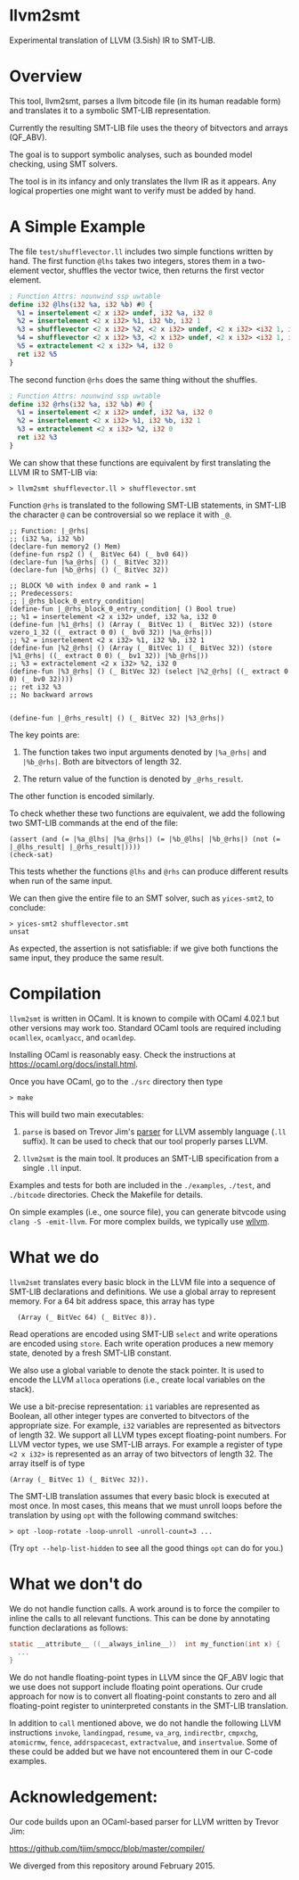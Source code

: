 # llvm2smt

Experimental translation of LLVM (3.5ish) IR to SMT-LIB.


Overview
=============

This tool, llvm2smt, parses a llvm bitcode file (in its human readable form) and
translates it to a symbolic SMT-LIB representation.

Currently the resulting SMT-LIB file uses the theory of bitvectors and arrays (QF_ABV).

The goal is to support symbolic analyses, such as bounded model checking, using
SMT solvers.

The tool is in its infancy and only translates the llvm IR as it appears. Any logical
properties one might want to verify must be added by hand.


A Simple Example
==============

The file `test/shufflevector.ll` includes two simple functions written
by hand.  The first function `@lhs` takes two integers, stores them
in a two-element vector, shuffles the vector twice, then returns the first
vector element.

```llvm
; Function Attrs: nounwind ssp uwtable
define i32 @lhs(i32 %a, i32 %b) #0 {
  %1 = insertelement <2 x i32> undef, i32 %a, i32 0
  %2 = insertelement <2 x i32> %1, i32 %b, i32 1
  %3 = shufflevector <2 x i32> %2, <2 x i32> undef, <2 x i32> <i32 1, i32 0>
  %4 = shufflevector <2 x i32> %3, <2 x i32> undef, <2 x i32> <i32 1, i32 0>
  %5 = extractelement <2 x i32> %4, i32 0
  ret i32 %5
}

```

The second function `@rhs` does the same thing without the shuffles.

```llvm
; Function Attrs: nounwind ssp uwtable
define i32 @rhs(i32 %a, i32 %b) #0 {
  %1 = insertelement <2 x i32> undef, i32 %a, i32 0
  %2 = insertelement <2 x i32> %1, i32 %b, i32 1
  %3 = extractelement <2 x i32> %2, i32 0
  ret i32 %3
}

```

We can show that these functions are equivalent by first translating the LLVM IR
to SMT-LIB via:

```shell
> llvm2smt shufflevector.ll > shufflevector.smt
```
Function `@rhs` is translated to the following SMT-LIB statements, in SMT-LIB the character `@` can be controversial
so we replace it with `_@`.

```SMT
;; Function: |_@rhs|
;; (i32 %a, i32 %b)
(declare-fun memory2 () Mem)
(define-fun rsp2 () (_ BitVec 64) (_ bv0 64))
(declare-fun |%a_@rhs| () (_ BitVec 32))
(declare-fun |%b_@rhs| () (_ BitVec 32))

;; BLOCK %0 with index 0 and rank = 1
;; Predecessors:
;; |_@rhs_block_0_entry_condition| 
(define-fun |_@rhs_block_0_entry_condition| () Bool true)
;; %1 = insertelement <2 x i32> undef, i32 %a, i32 0
(define-fun |%1_@rhs| () (Array (_ BitVec 1) (_ BitVec 32)) (store vzero_1_32 ((_ extract 0 0) (_ bv0 32)) |%a_@rhs|))
;; %2 = insertelement <2 x i32> %1, i32 %b, i32 1
(define-fun |%2_@rhs| () (Array (_ BitVec 1) (_ BitVec 32)) (store |%1_@rhs| ((_ extract 0 0) (_ bv1 32)) |%b_@rhs|))
;; %3 = extractelement <2 x i32> %2, i32 0
(define-fun |%3_@rhs| () (_ BitVec 32) (select |%2_@rhs| ((_ extract 0 0) (_ bv0 32))))
;; ret i32 %3
;; No backward arrows


(define-fun |_@rhs_result| () (_ BitVec 32) |%3_@rhs|)
```
The key points are:

1. The function takes two input arguments denoted by `|%a_@rhs|` and `|%b_@rhs|`. Both 
are bitvectors of length 32.

2. The return value of the function is denoted by `_@rhs_result`.

The other function is encoded similarly.

To check whether these two functions are equivalent, we add the following two SMT-LIB commands
at the end of the file:

```SMT
(assert (and (= |%a_@lhs| |%a_@rhs|) (= |%b_@lhs| |%b_@rhs|) (not (= |_@lhs_result| |_@rhs_result|))))
(check-sat)
```

This tests whether the functions `@lhs` and `@rhs` can produce different results when run of the same input.

We can then give the entire file to an SMT solver, such as `yices-smt2`,  to conclude:

```shell
> yices-smt2 shufflevector.smt
unsat
```
As expected, the assertion is not satisfiable: if we give both functions the same input, they produce the same result.



Compilation
==============

`llvm2smt` is written in OCaml. It is known to compile with OCaml 4.02.1
but other versions may work too. Standard OCaml tools are required
including `ocamllex`, `ocamlyacc`, and `ocamldep`. 

Installing OCaml is reasonably easy. Check the instructions at
https://ocaml.org/docs/install.html.

Once you have OCaml, go to the `./src` directory then type

```shell
> make
```

This will build two main executables:

1. `parse` is based on Trevor Jim's [parser](https://github.com/tjim/smpcc/blob/master/compiler/)
    for LLVM assembly language (`.ll` suffix).
    It can be used to check that our tool properly parses LLVM.

2. `llvm2smt` is the main tool. It produces an SMT-LIB specification 
    from a single `.ll` input.



Examples and tests for both are included in the `./examples`,
`./test`, and `./bitcode` directories. Check the Makefile for details.

On simple examples (i.e., one source file), you can generate bitvcode using `clang -S -emit-llvm`. For
more complex builds, we typically use [wllvm](https://github.com/SRI-CSL/whole-program-llvm).



What we do
==============

`llvm2smt` translates every basic block in the LLVM file into a
sequence of SMT-LIB declarations and definitions. We use a global
array to represent memory. For a 64 bit address space, this array has
type

```SMT
  (Array (_ BitVec 64) (_ BitVec 8)).
```

Read operations are encoded using SMT-LIB `select` and write
operations are encoded using `store`. Each write operation produces a
new memory state, denoted by a fresh SMT-LIB constant.

We also use a global variable to denote the stack pointer. It is used to
encode the LLVM `alloca` operations (i.e., create local variables on the stack).

We use a bit-precise representation: `i1` variables are represented as
Boolean, all other integer types are converted to bitvectors of the
appropriate size. For example, `i32` variables are represented as
bitvectors of length 32. We support all LLVM types except
floating-point numbers. For LLVM vector types, we use SMT-LIB
arrays. For example a register of type `<2 x i32>` is represented as 
an array of two bitvectors of length 32. The array itself is of type

```SMT
(Array (_ BitVec 1) (_ BitVec 32)).
```

The SMT-LIB translation assumes that every basic block is executed at
most once. In most cases, this means that we must unroll loops before
the translation by using `opt` with the following command switches:
```
> opt -loop-rotate -loop-unroll -unroll-count=3 ...
```
(Try `opt --help-list-hidden` to see all the good things `opt` can do for you.)



What we don't do
==============

We do not handle function calls. A work around is to force the
compiler to inline the calls to all relevant functions. 
This can be done by annotating function declarations as follows:
```c
static __attribute__ ((__always_inline__))  int my_function(int x) {
  ...
}
```

We do not handle floating-point types in LLVM since the QF_ABV logic
that we use does not support include floating point operations.  Our
crude approach for now is to convert all floating-point constants to
zero and all floating-point register to uninterpreted constants in the
SMT-LIB translation.

In addition to `call` mentioned above, we do not handle the following
LLVM instructions `invoke`, `landingpad`, `resume`, `va_arg`,
`indirectbr`, `cmpxchg`, `atomicrmw`, `fence`, `addrspacecast`,
`extractvalue`, and `insertvalue`. Some of these could be added but we
have not encountered them in our C-code examples.







Acknowledgement:
==============

Our code builds upon an OCaml-based parser for LLVM written by
Trevor Jim:

https://github.com/tjim/smpcc/blob/master/compiler/

We diverged from this repository around February 2015.




